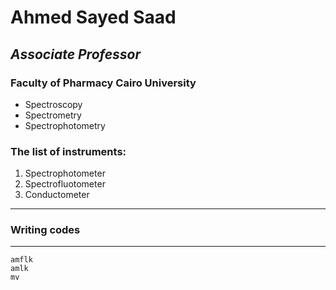 # **Ahmed Sayed Saad**
## *Associate Professor*
### Faculty of Pharmacy Cairo University
* Spectroscopy
* Spectrometry
* Spectrophotometry
### ****The list of instruments:****
1. Spectrophotometer
2. Spectrofluotometer
3. Conductometer

---
### Writing codes
---
```
amflk
amlk
mv
```
